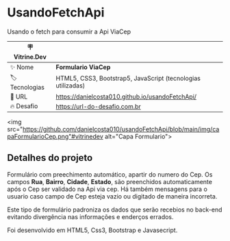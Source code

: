 # UsandoFetchApi
 Usando o fetch  para consumir  a Api ViaCep
 

| :placard: Vitrine.Dev |     |
| -------------  | --- |
| :sparkles: Nome        | **Formulario ViaCep**
| :label: Tecnologias | HTML5, CSS3, Bootstrap5, JavaScript (tecnologias utilizadas)
| :rocket: URL         | https://danielcosta010.github.io/usandoFetchApi/
| :fire: Desafio     | https://url-do-desafio.com.br

<!-- Inserir imagem com a #vitrinedev ao final do link -->
<img src="https://github.com/danielcosta010/usandoFetchApi/blob/main/img/capaFormularioCep.png"#vitrinedev alt="Capa Formulario">

## Detalhes do projeto

Formulário com preechimento automático, apartir do numero do Cep. Os campos <strong>Rua</strong>, <strong>Bairro</strong>, <strong>Cidade</strong>, <strong>Estado</strong>, são preenchidos automaticamente após o Cep ser validado na Api via cep. Há também mensagens para o usuario caso campo de Cep esteja vazio ou digitado de maneira incorreta.

Este tipo de formulário padroniza os dados que serão recebios no back-end evitando divergência nas informações e enderços errados.

Foi desenvolvido em HTML5, Css3, Bootstrap e Javasecript.



